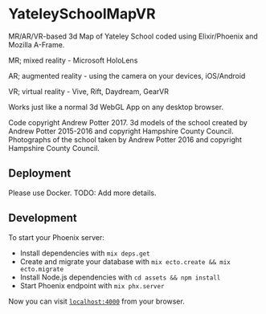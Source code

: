 # YateleySchoolMapVR
MR/AR/VR-based 3d Map of Yateley School coded using Elixir/Phoenix and Mozilla A-Frame.

MR; mixed reality - Microsoft HoloLens

AR; augmented reality - using the camera on your devices, iOS/Android

VR; virtual reality - Vive, Rift, Daydream, GearVR

Works just like a normal 3d WebGL App on any desktop browser.


Code copyright Andrew Potter 2017.
3d models of the school created by Andrew Potter 2015-2016 and copyright Hampshire County Council.
Photographs of the school taken by Andrew Potter 2016 and copyright Hampshire County Council.


## Deployment

Please use Docker. TODO: Add more details.


## Development

To start your Phoenix server:

  * Install dependencies with `mix deps.get`
  * Create and migrate your database with `mix ecto.create && mix ecto.migrate`
  * Install Node.js dependencies with `cd assets && npm install`
  * Start Phoenix endpoint with `mix phx.server`

Now you can visit [`localhost:4000`](http://localhost:4000) from your browser.
